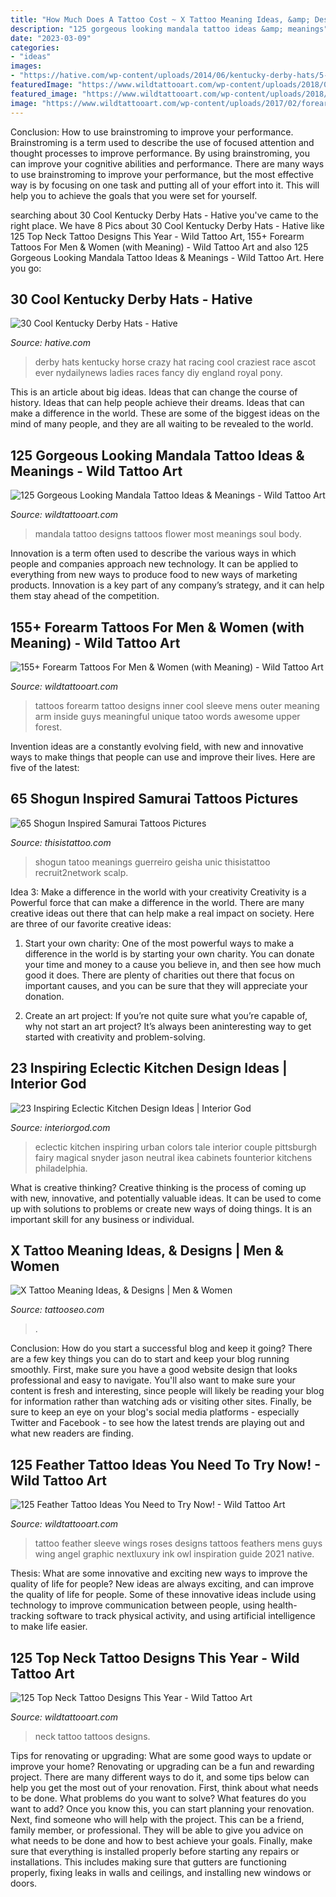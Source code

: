 ```yaml
---
title: "How Much Does A Tattoo Cost ~ X Tattoo Meaning Ideas, &amp; Designs"
description: "125 gorgeous looking mandala tattoo ideas &amp; meanings"
date: "2023-03-09"
categories:
- "ideas"
images:
- "https://hative.com/wp-content/uploads/2014/06/kentucky-derby-hats/5-kentucky-derby-hats.jpg"
featuredImage: "https://www.wildtattooart.com/wp-content/uploads/2018/03/feather-tattoos-0703186.jpg"
featured_image: "https://www.wildtattooart.com/wp-content/uploads/2018/01/neck-tattoos-0910174.jpg"
image: "https://www.wildtattooart.com/wp-content/uploads/2017/02/forearm-tattoos-02021746.jpg"
---
```



Conclusion: How to use brainstroming to improve your performance.
Brainstroming is a term used to describe the use of focused attention and thought processes to improve performance. By using brainstroming, you can improve your cognitive abilities and performance. There are many ways to use brainstroming to improve your performance, but the most effective way is by focusing on one task and putting all of your effort into it. This will help you to achieve the goals that you were set for yourself.

	

		
searching about 30 Cool Kentucky Derby Hats - Hative you've came to the right place. We have 8 Pics about 30 Cool Kentucky Derby Hats - Hative like 125 Top Neck Tattoo Designs This Year - Wild Tattoo Art, 155+ Forearm Tattoos For Men &amp; Women (with Meaning) - Wild Tattoo Art and also 125 Gorgeous Looking Mandala Tattoo Ideas &amp; Meanings - Wild Tattoo Art. Here you go:
		
    
## 30 Cool Kentucky Derby Hats - Hative

<img loading=lazy src="https://hative.com/wp-content/uploads/2014/06/kentucky-derby-hats/5-kentucky-derby-hats.jpg" onerror="this.onerror=null;this.src='https://tse1.mm.bing.net/th?id=OIP.coIRTcfmXeOecTcaHGnGDgHaLH&amp;pid=15.1';" alt="30 Cool Kentucky Derby Hats - Hative">

_Source: hative.com_

>derby hats kentucky horse crazy hat racing cool craziest race ascot ever nydailynews ladies races fancy diy england royal pony. 

	

This is an article about big ideas. Ideas that can change the course of history. Ideas that can help people achieve their dreams. Ideas that can make a difference in the world. These are some of the biggest ideas on the mind of many people, and they are all waiting to be revealed to the world.

    
## 125 Gorgeous Looking Mandala Tattoo Ideas &amp; Meanings - Wild Tattoo Art

<img loading=lazy src="https://www.wildtattooart.com/wp-content/uploads/2017/03/mandala-tattoos-16031724.jpg" onerror="this.onerror=null;this.src='https://tse3.mm.bing.net/th?id=OIP.lbeVmGzzwgApy345fpNPPgHaJ4&amp;pid=15.1';" alt="125 Gorgeous Looking Mandala Tattoo Ideas &amp; Meanings - Wild Tattoo Art">

_Source: wildtattooart.com_

>mandala tattoo designs tattoos flower most meanings soul body. 

	

Innovation is a term often used to describe the various ways in which people and companies approach new technology. It can be applied to everything from new ways to produce food to new ways of marketing products. Innovation is a key part of any company’s strategy, and it can help them stay ahead of the competition.

    
## 155+ Forearm Tattoos For Men &amp; Women (with Meaning) - Wild Tattoo Art

<img loading=lazy src="https://www.wildtattooart.com/wp-content/uploads/2017/02/forearm-tattoos-02021746.jpg" onerror="this.onerror=null;this.src='https://tse4.mm.bing.net/th?id=OIP.5o4N0oIvM-T_NFFvOuLJVAAAAA&amp;pid=15.1';" alt="155+ Forearm Tattoos For Men &amp; Women (with Meaning) - Wild Tattoo Art">

_Source: wildtattooart.com_

>tattoos forearm tattoo designs inner cool sleeve mens outer meaning arm inside guys meaningful unique tatoo words awesome upper forest. 

	

Invention ideas are a constantly evolving field, with new and innovative ways to make things that people can use and improve their lives. Here are five of the latest:

    
## 65 Shogun Inspired Samurai Tattoos Pictures

<img loading=lazy src="https://www.thisistattoo.com/wp-content/uploads/2015/06/Samurai-Tattoos-41.jpg" onerror="this.onerror=null;this.src='https://tse4.mm.bing.net/th?id=OIP.Ab8I1TQ_QIcSKKP_eanbXAHaJ4&amp;pid=15.1';" alt="65 Shogun Inspired Samurai Tattoos Pictures">

_Source: thisistattoo.com_

>shogun tatoo meanings guerreiro geisha unic thisistattoo recruit2network scalp. 

	

Idea 3: Make a difference in the world with your creativity
Creativity is a Powerful force that can make a difference in the world. There are many creative ideas out there that can help make a real impact on society. Here are three of our favorite creative ideas:
1. Start your own charity: One of the most powerful ways to make a difference in the world is by starting your own charity. You can donate your time and money to a cause you believe in, and then see how much good it does. There are plenty of charities out there that focus on important causes, and you can be sure that they will appreciate your donation.

2. Create an art project: If you’re not quite sure what you’re capable of, why not start an art project? It’s always been aninteresting way to get started with creativity and problem-solving.

    
## 23 Inspiring Eclectic Kitchen Design Ideas | Interior God

<img loading=lazy src="http://interiorgod.com/wp-content/uploads/2016/03/eclectic-kitchen-design-with-neutral-colors.jpg" onerror="this.onerror=null;this.src='https://tse1.mm.bing.net/th?id=OIP.ei0oOj-ImG-OrObdHgaFGAHaLJ&amp;pid=15.1';" alt="23 Inspiring Eclectic Kitchen Design Ideas | Interior God">

_Source: interiorgod.com_

>eclectic kitchen inspiring urban colors tale interior couple pittsburgh fairy magical snyder jason neutral ikea cabinets founterior kitchens philadelphia. 

	

What is creative thinking?
Creative thinking is the process of coming up with new, innovative, and potentially valuable ideas. It can be used to come up with solutions to problems or create new ways of doing things. It is an important skill for any business or individual.

    
## X Tattoo Meaning Ideas, &amp; Designs | Men &amp; Women

<img loading=lazy src="https://www.tattooseo.com/wp-content/uploads/2017/03/X-Tattoo-Meaning-10.jpg" onerror="this.onerror=null;this.src='https://tse1.mm.bing.net/th?id=OIP.2Vya6hfo-YgVqk9rTnY8aQAAAA&amp;pid=15.1';" alt="X Tattoo Meaning Ideas, &amp; Designs | Men &amp; Women">

_Source: tattooseo.com_

>. 

	

Conclusion: How do you start a successful blog and keep it going?
There are a few key things you can do to start and keep your blog running smoothly. First, make sure you have a good website design that looks professional and easy to navigate. You'll also want to make sure your content is fresh and interesting, since people will likely be reading your blog for information rather than watching ads or visiting other sites. Finally, be sure to keep an eye on your blog's social media platforms - especially Twitter and Facebook - to see how the latest trends are playing out and what new readers are finding.

    
## 125 Feather Tattoo Ideas You Need To Try Now! - Wild Tattoo Art

<img loading=lazy src="https://www.wildtattooart.com/wp-content/uploads/2018/03/feather-tattoos-0703186.jpg" onerror="this.onerror=null;this.src='https://tse2.mm.bing.net/th?id=OIP.8pBXesH4phgOAO-8V9_snwHaLG&amp;pid=15.1';" alt="125 Feather Tattoo Ideas You Need to Try Now! - Wild Tattoo Art">

_Source: wildtattooart.com_

>tattoo feather sleeve wings roses designs tattoos feathers mens guys wing angel graphic nextluxury ink owl inspiration guide 2021 native. 

	

Thesis: What are some innovative and exciting new ways to improve the quality of life for people?
New ideas are always exciting, and can improve the quality of life for people. Some of these innovative ideas include using technology to improve communication between people, using health-tracking software to track physical activity, and using artificial intelligence to make life easier.

    
## 125 Top Neck Tattoo Designs This Year - Wild Tattoo Art

<img loading=lazy src="https://www.wildtattooart.com/wp-content/uploads/2018/01/neck-tattoos-0910174.jpg" onerror="this.onerror=null;this.src='https://tse3.mm.bing.net/th?id=OIP.QzBhxyKPvpXudt92BjlKEwHaJ4&amp;pid=15.1';" alt="125 Top Neck Tattoo Designs This Year - Wild Tattoo Art">

_Source: wildtattooart.com_

>neck tattoo tattoos designs. 

	

Tips for renovating or upgrading: What are some good ways to update or improve your home?
Renovating or upgrading can be a fun and rewarding project. There are many different ways to do it, and some tips below can help you get the most out of your renovation. First, think about what needs to be done. What problems do you want to solve? What features do you want to add? Once you know this, you can start planning your renovation. Next, find someone who will help with the project. This can be a friend, family member, or professional. They will be able to give you advice on what needs to be done and how to best achieve your goals. Finally, make sure that everything is installed properly before starting any repairs or installations. This includes making sure that gutters are functioning properly, fixing leaks in walls and ceilings, and installing new windows or doors.

